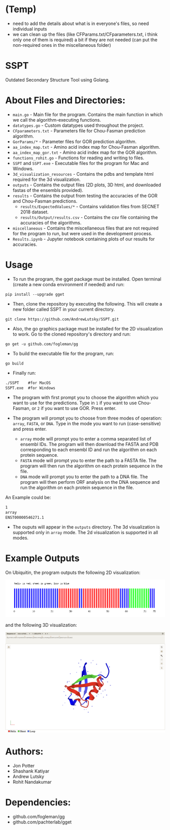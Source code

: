 # (Temp)
- need to add the details about what is in everyone's files, so need individual inputs
- we can clean up the files (like CFParams.txt/CFparameters.txt, i think only one of them is required) a bit if they are not needed (can put the non-required ones in the miscellaneous folder)

# SSPT
Outdated Secondary Structure Tool using Golang.

# About Files and Directories:
- `main.go` - Main file for the program. Contains the main function in which we call the algorithm-executing functions.
- `datatypes.go` - Custom datatypes used throughout the project. 
- `CFparameters.txt` - Parameters file for Chou-Fasman prediction algorithm.
- `GorParams/*` - Parameter files for GOR prediction algorithm.
- `aa_index_map.txt` - Amino acid index map for Chou-Fasman algorithm.
- `aa_index_map_gor.txt` - Amino acid index map for the GOR algorithm.
- `functions_rohit.go` - Functions for reading and writing to files.
- `SSPT` and `SSPT.exe` - Executable files for the program for Mac and Windows.
- `3d_visualization_resources` - Contains the pdbs and template html required for the 3d visualization.
- `outputs` - Contains the output files (2D plots, 3D html, and downloaded fastas of the ensembls provided).
- `results` - Contains the output from testing the accuracies of the GOR and Chou-Fasman predictions.
  - `results/ExpectedValues/*` - Contains validation files from SECNET 2018 dataset.
  - `results/Output/results.csv` - Contains the csv file containing the accuracies of the algorithms.
- `miscellaneous` - Contains the miscellaneous files that are not required for the program to run, but were used in the development process.
- `Results.ipynb` - Jupyter notebook containing plots of our results for accuracies.

# Usage
- To run the program, the gget package must be installed. Open terminal (create a new conda environment if needed) and run:
```
pip install --upgrade gget
```
- Then, clone the repository by executing the following. This will create a new folder called SSPT in your current directory.
```
git clone https://github.com/AndrewLutsky/SSPT.git
```
- Also, the go graphics package must be installed for the 2D visualization to work. Go to the cloned repository's directory and run:
```
go get -u github.com/fogleman/gg
```
- To build the executable file for the program, run:
```
go build
```
- Finally run:
```
./SSPT    #for MacOS
SSPT.exe  #for Windows
``` 
- The program with first prompt you to choose the algorithm which you want to use for the predictions. Type in `1` if you want to use Chou-Fasman, or `2` if you want to use GOR. Press enter.

- The program will prompt you to choose from three modes of operation: `array`, `FASTA`, or `DNA`. Type in the mode you want to run (case-sensitive) and press enter.

  - `array` mode will prompt you to enter a comma separated list of ensembl IDs. The program will then download the FASTA and PDB corresponding to each ensembl ID and run the algorithm on each protein sequence.
  - `FASTA` mode will prompt you to enter the path to a FASTA file. The program will then run the algorithm on each protein sequence in the file.
  - `DNA` mode will prompt you to enter the path to a DNA file. The program will then perform ORF analysis on the DNA sequence and run the algorithm on each protein sequence in the file.

An Example could be:
```
1
array
ENST00000546271.1
```
- The ouputs will appear in the `outputs` directory. The 3d visualization is supported only in `array` mode. The 2d visualization is supported in all modes.

# Example Outputs

On Ubiquitin, the program outputs the following 2D visualization:

<img src="./miscellaneous/2d_visualization_for_readme.png" alt="2D" width="700"/>

and the following 3D visualization:

<img src="./miscellaneous/3d_visualization_for_readme.png" alt="3D" width="700"/>

# Authors:
- Jon Potter
- Shashank Katiyar
- Andrew Lutsky
- Rohit Nandakumar

# Dependencies:
- github.com/fogleman/gg
- github.com/pachterlab/gget

